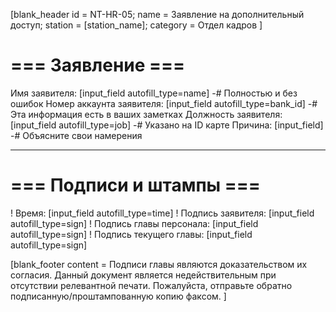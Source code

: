 [blank_header
id = NT-HR-05;
name = Заявление на дополнительный доступ;
station = [station_name];
category = Отдел кадров
]

# === Заявление ===

Имя заявителя: [input_field autofill_type=name]
-# Полностью и без ошибок
Номер аккаунта заявителя: [input_field autofill_type=bank_id]
-# Эта информация есть в ваших заметках
Должность заявителя: [input_field autofill_type=job]
-# Указано на ID карте
Причина: [input_field]
-# Объясните свои намерения

---

# === Подписи и штампы ===

! Время: [input_field autofill_type=time]
! Подпись заявителя: [input_field autofill_type=sign]
! Подпись главы персонала: [input_field autofill_type=sign]
! Подпись текущего главы: [input_field autofill_type=sign]

[blank_footer
content = Подписи главы являются доказательством их согласия.
Данный документ является недействительным при отсутствии релевантной печати.
Пожалуйста, отправьте обратно подписанную/проштампованную копию факсом.
]
